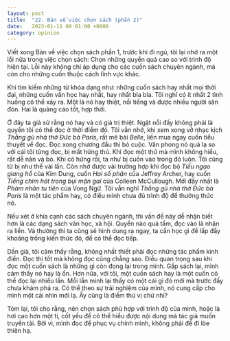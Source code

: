 ```yaml
---
layout: post
title:  "22. Bàn về việc chọn sách (phần 2)"
date:   2023-01-11 00:01:00 +0000
category: opinion
---
```

Viết xong Bàn về việc chọn sách phần 1, trước khi đi ngủ, tôi lại nhớ ra một lỗi nữa trong việc chọn sách: Chọn những quyển quá cao so với trình độ hiện tại. Lỗi này không chỉ áp dụng cho các cuốn sách chuyên ngành, mà còn cho những cuốn thuộc cách lĩnh vực khác. 

Khi tìm kiếm những từ khóa dạng như: những cuốn sách hay nhất mọi thời đại, những cuốn văn học hay nhất, hay nhất bla bla. Tôi nghĩ có ít nhất 2 tình huống có thể xảy ra. Một là nó hay thiệt, nổi tiếng và được nhiều người săn đón. Hai là quảng cáo tốt, hợp thời. 

Ở đây ta giả sử rằng nó hay và có giá trị thiệt. Ngặt nỗi đấy không phải là quyển tôi có thể đọc ở thời điểm đó. Tôi vẫn nhớ, khi xem xong vở nhạc kịch *Thằng gù nhà thờ Đức bà Paris*, rất mê bài *Belle*, liền mua ngay cuốn tiểu thuyết về đọc. Đọc xong chương đầu thì bỏ cuộc. Văn phong nó quá lạ so với cái tôi từng đọc, bị mất hứng thú. Khi đọc một thứ mà mình không hiểu, rất dễ nản và bỏ. Khi có hứng rồi, ta như bị cuốn vào trong đó luôn. Tôi cũng từ bị như thế vài lần. Còn nhớ được vài trường hợp khi đọc bộ *Tiếu ngạo giang hồ* của Kim Dung, cuốn *Hai số phận* của Jeffrey Archer, hay cuốn *Tiếng chim hót trong bụi mận gai* của Colleen McCullough. Mới đấy nhất là *Phàm nhân tu tiên* của Vong Ngữ. Tôi vẫn nghĩ *Thằng gù nhà thờ Đức bà Paris* là một tác phẩm hay, có điều mình chưa đủ trình độ để thưởng thức nó. 

Nếu xét ở khía cạnh các sách chuyên ngành, thì vấn đề này dễ nhận biết hơn là các dạng sách văn học, xã hội. Quyển nào quá tầm, đọc vào là nhận ra liền. Và thường thì ta cũng sẽ hình dung ra ngay, ta cần học gì để lấp đầy khoảng trống kiến thức đó, để có thể đọc tiếp. 

Dần già, tôi cảm thấy rằng, không nhất thiết phải đọc những tác phẩm kinh điển. Đọc thì tốt mà không đọc cũng chẳng sao. Điều quan trọng sau khi đọc một cuốn sách là những gì còn đọng lại trong mình. Gấp sách lại, mình cảm thấy nó hay là ổn. Hơn nữa, với tôi, một cuốn sách hay là một cuốn có thể đọc lại nhiều lần. Mỗi lần mình lại thấy có một cái gì đó mới mà trước đấy chưa khám phá ra. Có thể theo sự trải nghiệm của mình, nó cung cấp cho mình một cái nhìn mới lạ. Ấy cũng là điểm thú vị chứ nhỉ?

Tóm lại, tôi cho rằng, nên chọn sách phù hợp với trình độ của mình, hoặc là hơi cao hơn một tí, cốt yếu để có thể hiểu được nội dung mà tác giả muốn truyền tải. Bởi vì, mình đọc để phục vụ chính mình, không phải để đi lòe thiên hạ.